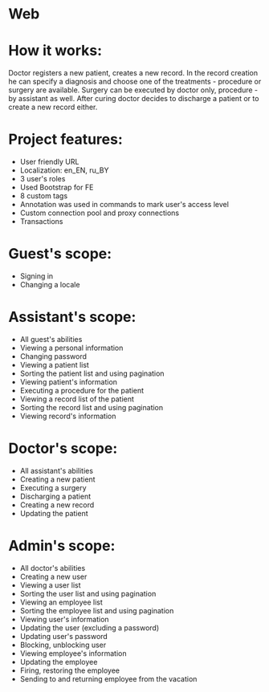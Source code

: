 # Web
# How it works:
Doctor registers a new patient, creates a new record. In the record creation he can specify a diagnosis and choose one of the treatments - procedure or surgery are available. Surgery can be executed by doctor only, procedure - by assistant as well. After curing doctor decides to discharge a patient or to create a new record either.
# Project features:
  - User friendly URL
  - Localization: en_EN, ru_BY
  - 3 user's roles
  - Used Bootstrap for FE
  - 8 custom tags
  - Annotation was used in commands to mark user's access level
  - Custom connection pool and proxy connections
  - Transactions
 # Guest's scope:
  - Signing in
  - Changing a locale
 # Assistant's scope:
  - All guest's abilities
  - Viewing a personal information
  - Changing password
  - Viewing a patient list
  - Sorting the patient list and using pagination
  - Viewing patient's information
  - Executing a procedure for the patient
  - Viewing a record list of the patient
  - Sorting the record list and using pagination
  - Viewing record's information
 # Doctor's scope:
  - All assistant's abilities
  - Creating a new patient
  - Executing a surgery
  - Discharging a patient
  - Creating a new record
  - Updating the patient
 # Admin's scope:
  - All doctor's abilities
  - Creating a new user
  - Viewing a user list
  - Sorting the user list and using pagination
  - Viewing an employee list
  - Sorting the employee list and using pagination
  - Viewing user's information
  - Updating the user (excluding a password)
  - Updating user's password
  - Blocking, unblocking user
  - Viewing employee's information
  - Updating the employee
  - Firing, restoring the employee
  - Sending to and returning employee from the vacation